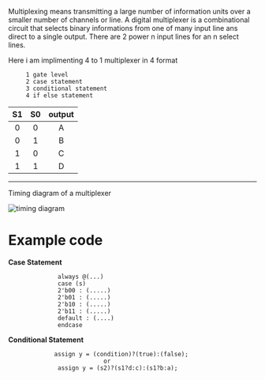 
Multiplexing means transmitting a large number of information units over a smaller number of channels or line.
A digital multiplexer is a combinational circuit that selects binary informations from one of many input line ans direct to a single output. 
There are 2 power n input lines for an n select lines.

Here i am implimenting 4 to 1 multiplexer in 4 format 

         1 gate level
         2 case statement
         3 conditional statement
         4 if else statement
                                                         
|    S1   |   S0   |   output   |
| :----: | :----: | :----: |
|    0    |    0   |      A     |
|    0    |    1   |      B     |
|    1    |    0   |      C     |
|    1    |    1   |      D     |               
 
 - - - -
 
 Timing diagram of a multiplexer
 
 ![timing diagram](https://user-images.githubusercontent.com/96820094/219843257-bc8e4f5b-6953-4690-9639-45ce2f9dbf37.png)


# Example code

__Case Statement__

                  always @(...)
                  case (s)
                  2'b00 : (.....)
                  2'b01 : (.....)
                  2'b10 : (.....)
                  2'b11 : (.....)
                  default : (....)
                  endcase
                                   
__Conditional Statement__

                 assign y = (condition)?(true):(false);
                               or
                  assign y = (s2)?(s1?d:c):(s1?b:a);
                  
                  
